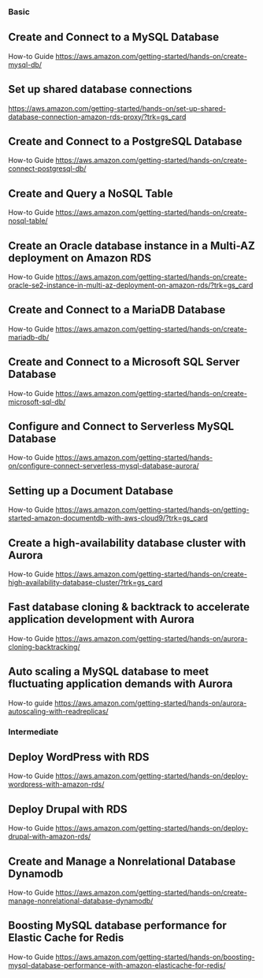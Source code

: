 ### Basic 
## Create and Connect to a MySQL Database

How-to Guide https://aws.amazon.com/getting-started/hands-on/create-mysql-db/

## Set up shared database connections
https://aws.amazon.com/getting-started/hands-on/set-up-shared-database-connection-amazon-rds-proxy/?trk=gs_card

## Create and Connect to a PostgreSQL Database

How-to Guide https://aws.amazon.com/getting-started/hands-on/create-connect-postgresql-db/

## Create and Query a NoSQL Table

How-to Guide https://aws.amazon.com/getting-started/hands-on/create-nosql-table/

## Create an Oracle database instance in a Multi-AZ deployment on Amazon RDS

How-to Guide https://aws.amazon.com/getting-started/hands-on/create-oracle-se2-instance-in-multi-az-deployment-on-amazon-rds/?trk=gs_card

## Create and Connect to a MariaDB Database

How-to Guide https://aws.amazon.com/getting-started/hands-on/create-mariadb-db/

## Create and Connect to a Microsoft SQL Server Database

How-to Guide https://aws.amazon.com/getting-started/hands-on/create-microsoft-sql-db/

## Configure and Connect to Serverless MySQL Database

How-to Guide https://aws.amazon.com/getting-started/hands-on/configure-connect-serverless-mysql-database-aurora/

## Setting up a Document Database

How-to Guide https://aws.amazon.com/getting-started/hands-on/getting-started-amazon-documentdb-with-aws-cloud9/?trk=gs_card

## Create a high-availability database cluster with Aurora

How-to Guide https://aws.amazon.com/getting-started/hands-on/create-high-availability-database-cluster/?trk=gs_card

## Fast database cloning & backtrack to accelerate application development with Aurora 

How-to Guide https://aws.amazon.com/getting-started/hands-on/aurora-cloning-backtracking/

## Auto scaling a MySQL database to meet fluctuating application demands with Aurora

How-to guide https://aws.amazon.com/getting-started/hands-on/aurora-autoscaling-with-readreplicas/

### Intermediate 

## Deploy WordPress with RDS
How-to Guide https://aws.amazon.com/getting-started/hands-on/deploy-wordpress-with-amazon-rds/

## Deploy Drupal with RDS
How-to Guide https://aws.amazon.com/getting-started/hands-on/deploy-drupal-with-amazon-rds/

##  Create and Manage a Nonrelational Database Dynamodb
How-to Guide https://aws.amazon.com/getting-started/hands-on/create-manage-nonrelational-database-dynamodb/

## Boosting MySQL database performance for Elastic Cache for Redis 
How-to Guide https://aws.amazon.com/getting-started/hands-on/boosting-mysql-database-performance-with-amazon-elasticache-for-redis/
